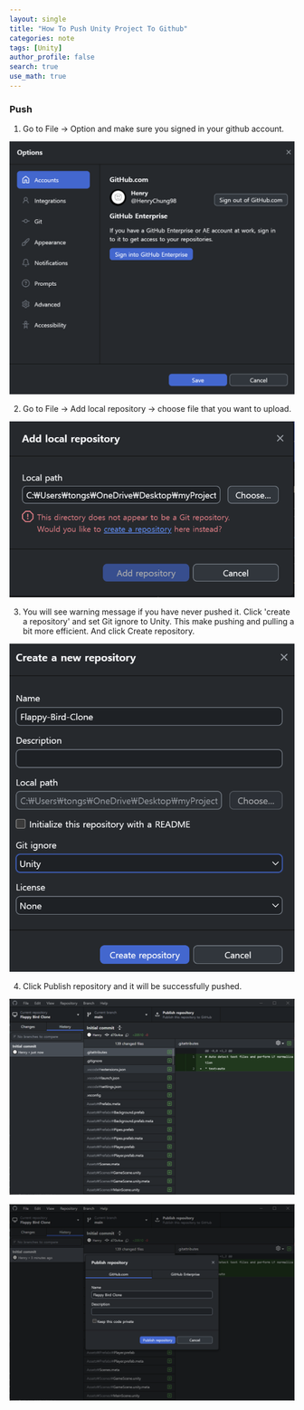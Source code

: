 ```yaml
---
layout: single
title: "How To Push Unity Project To Github"
categories: note
tags: [Unity]
author_profile: false
search: true
use_math: true
---
```



### Push 

1. Go to File -> Option and make sure you signed in your github account.

![des1](/assets/images/2024-07-24-pushUnityToGithub/des1.png)

2. Go to File -> Add local repository -> choose file that you want to upload. 

![des2](/assets/images/2024-07-24-pushUnityToGithub/des2.png)

3. You will see warning message if you have never pushed it. Click 'create a repository' and set Git ignore to Unity. This make pushing and pulling a bit more efficient. And click Create repository.

![des3](/assets/images/2024-07-24-pushUnityToGithub/des3.png)

4. Click Publish repository and it will be successfully pushed.

![des4](/assets/images/2024-07-24-pushUnityToGithub/des4.png)

![des5](/assets/images/2024-07-24-pushUnityToGithub/des5.png)

